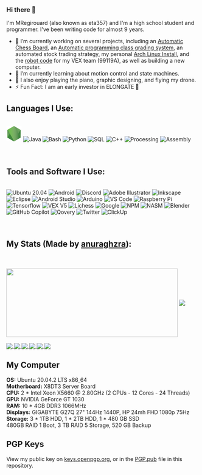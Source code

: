 ### Hi there 👋

I'm MRegirouard (also known as eta357) and I'm a high school student and programmer. I've been writing code for almost 9 years.

- 🔭 I’m currently working on several projects, including an [Automatic Chess Board](https://github.com/MRegirouard/AutoBoard), an [Automatic programming class grading system](https://github.com/MRegirouard/AutoGrader), an automated stock trading strategy, my personal [Arch Linux Install](https://github.com/MRegirouard/Arch357), and the [robot code](https://github.com/MRegirouard/TippingPoint) for my VEX team (99119A), as well as building a new computer.
- 🌱 I’m currently learning about motion control and state machines.
- 🎵 I also enjoy playing the piano, graphic designing, and flying my drone.
- ⚡ Fun Fact: I am an early investor in ELONGATE 🚀

<h2>Languages I Use:</h2>
<br>
<div id="banner" style="overflow: hidden;justify-content:space-around;">
  <img height="40" alt="Node.js" title="Node.js" src="https://raw.githubusercontent.com/github/explore/80688e429a7d4ef2fca1e82350fe8e3517d3494d/topics/nodejs/nodejs.png">
  <img height="40" alt="Java" title="Java" src="https://user-images.githubusercontent.com/46038297/127184035-6048a80f-6576-4c01-a90d-8d856a7fd1c4.png">
  <img height="40" alt="Bash" title="Bash" src="https://styles.redditmedia.com/t5_2qh2d/styles/communityIcon_xagsn9nsaih61.png?width=256&s=1e4cf3a17c94aecf9c127cef47bb259162283a38">
  <img height="40" alt="Python" title="Python" src="https://img.icons8.com/color/452/python--v1.png">
  <img height="40" alt="SQL" title="SQL" src="https://static-00.iconduck.com/assets.00/sql-database-generic-icon-380x512-ez505zus.png">
  <img height="40" alt="C++" title="C++" src="https://user-images.githubusercontent.com/42747200/46140125-da084900-c26d-11e8-8ea7-c45ae6306309.png">
  <img height="40" alt="Processing" title="Processing" src="https://upload.wikimedia.org/wikipedia/commons/2/2e/Processing_3_logo.png">
  <img height="40" alt="Assembly" title="Assembly" src="https://i.pinimg.com/originals/25/a8/5d/25a85d9e5057430d82273a3c75e73014.png">
 </div>
<br><br>

## Tools and Software I Use:
<br>
<div id="banner" style="overflow: hidden;justify-content:space-around;">
  <img height="40" alt="Ubuntu 20.04" title="Ubuntu 20.04" src="https://miro.medium.com/max/512/1*ZLVwDPb9UFXACsXy5LfO9Q.png">
  <img height="40" alt="Android" title="Android" src="https://1000logos.net/wp-content/uploads/2016/10/Android-Logo.png">
  <img height="40" alt="Discord" title="Discord" src="https://cdn4.iconfinder.com/data/icons/logos-and-brands/512/91_Discord_logo_logos-512.png">
  <img height="40" alt="Adobe Illustrator" title="Adobe Illustrator" src="https://upload.wikimedia.org/wikipedia/commons/thumb/f/fb/Adobe_Illustrator_CC_icon.svg/1200px-Adobe_Illustrator_CC_icon.svg.png">
    <img height="40" alt="Inkscape" title="Inkscape" src="https://upload.wikimedia.org/wikipedia/commons/thumb/0/0e/Inkscape_logo_2.svg/1024px-Inkscape_logo_2.svg.png">
  <img height="40" alt="Eclipse" title="Eclipse" src="https://user-images.githubusercontent.com/11943860/46922575-7017cf80-cfe1-11e8-845a-0cd198fb546c.png">
  <img height="40" alt="Android Studio" title="Android Studio" src="https://drasite.com/content/img/icons/android-studio.svg">
  <img height="40" alt="Arduino" title="Arduino" src="https://cdn.iconscout.com/icon/free/png-256/arduino-226072.png">
  <img height="40" alt="VS Code" title="VS Code" src="https://raw.githubusercontent.com/dhanishgajjar/vscode-icons/master/png/default_dark.png">
  <img height="40" alt="Raspberry Pi" title="Raspberry Pi" src="https://www.raspberrypi.org/app/uploads/2018/03/RPi-Logo-Reg-SCREEN.png">
  <img height="40" alt="Tensorflow" title="Tensorflow" src="https://upload.wikimedia.org/wikipedia/commons/thumb/2/2d/Tensorflow_logo.svg/1200px-Tensorflow_logo.svg.png">
  <img height="40" alt="VEX V5" title="VEX V5" src="https://www.vexrobotics.com/media/wysiwyg/V5Logo.png">
  <img height="40" alt="Lichess" title="Lichess" src="https://upload.wikimedia.org/wikipedia/en/6/6d/Lichess_Logo_2019.png">
  <img height="40" alt="Google" title="Google" src="https://upload.wikimedia.org/wikipedia/commons/thumb/5/53/Google_%22G%22_Logo.svg/1200px-Google_%22G%22_Logo.svg.png">
  <img height="30" alt="NPM" title="NPM" src="https://upload.wikimedia.org/wikipedia/commons/thumb/d/db/Npm-logo.svg/540px-Npm-logo.svg.png">
  <img height="40" alt="NASM" title="NASM" src="https://akash-nasm-tutorial.netlify.app/img/nasm-logo.png">
  <img height="40" alt="Blender" title="Blender" src="https://upload.wikimedia.org/wikipedia/commons/thumb/0/0c/Blender_logo_no_text.svg/733px-Blender_logo_no_text.svg.png">
  <img height="40" alt="GitHub Copilot" title="GitHub Copilot" src="https://github.githubassets.com/images/icons/copilot/cp-head-square.png">
  <img height="40" alt="Qovery" title="Qovery" src="https://uploads-ssl.webflow.com/5de176bfd41c9b0a91bbb0a4/611449cdf061506c48ab8ade_qovery_square_new_logo.svg">
  <img height="40" alt="Twitter" title="Twitter" src="https://utilitypeopleuk.com/wp-content/uploads/2017/06/twitter-icon-circle-blue-logo-preview.png">
  <img height="40" alt="ClickUp" title="ClickUp" src="https://user-images.githubusercontent.com/46038297/136852763-8d055d3e-260c-4472-845b-980ac7dd77dd.png">
</div>
<br><br>

## My Stats (Made by [anuraghzra](https://github.com/anuraghazra/github-readme-stats)):
<br><br>
<img align="center" height="180" width="450" src="https://github-readme-stats.vercel.app/api?username=MRegirouard&theme=dark&count_private=true">
<img align="center" src="https://github-readme-stats.vercel.app/api/top-langs/?username=MRegirouard&theme=dark&layout=compact">

<a href="https://github.com/MRegirouard/MonkeyMenSite">
  <img align="center" src="https://github-readme-stats.vercel.app/api/pin/?username=MRegirouard&repo=MonkeyMenSite&theme=dark" />
</a>

<a href="https://github.com/MRegirouard/CountdownBot">
  <img align="center" src="https://github-readme-stats.vercel.app/api/pin/?username=MRegirouard&repo=CountdownBot&theme=dark" />
</a>

<a href="https://github.com/MRegirouard/AutoBoard-Website">
  <img align="center" src="https://github-readme-stats.vercel.app/api/pin/?username=MRegirouard&repo=AutoBoard-Website&theme=dark" />
</a>

<a href="https://github.com/MRegirouard/AutoBoard">
  <img align="center" src="https://github-readme-stats.vercel.app/api/pin/?username=MRegirouard&repo=AutoBoard&theme=dark" />
</a>

<a href="https://github.com/MRegirouard/TippingPoint">
  <img align="center" src="https://github-readme-stats.vercel.app/api/pin/?username=MRegirouard&repo=TippingPoint&theme=dark" />
</a>

<a href="https://github.com/MRegirouard/OpenSeaScripts">
  <img align="center" src="https://github-readme-stats.vercel.app/api/pin/?username=MRegirouard&repo=OpenSeaScripts&theme=dark" />
</a>

## My Computer
**OS:** Ubuntu 20.04.2 LTS x86_64 <br>
**Motherboard:** X8DT3 Server Board <br>
**CPU:** 2 \* Intel Xeon X5660 @ 2.80GHz (2 CPUs - 12 Cores - 24 Threads) <br>
**GPU:** NVIDIA GeForce GT 1030 <br>
**RAM:** 10 * 4GB DDR3 1066MHz <br>
**Displays:** GIGABYTE G27Q 27" 144Hz 1440P, HP 24mh FHD 1080p 75Hz <br>
**Storage:** 3 * 1TB HDD, 1 * 2TB HDD, 1 * 480 GB SSD <br>
             480GB RAID 1 Boot, 3 TB RAID 5 Storage, 520 GB Backup

## PGP Keys
View my public key on [keys.openpgp.org](https://keys.openpgp.org/search?q=232214942CB8AA56277B476E7BCDC36DFD11C146), or in the [PGP.pub](https://github.com/MRegirouard/MRegirouard/blob/main/PGP.pub) file in this repository.
